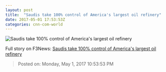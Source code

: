 ```yaml
---
layout: post
title:  "Saudis take 100% control of America's largest oil refinery"
date: 2017-05-01 17:53:53Z
categories: cnn-com-world
---
```


![Saudis take 100% control of America's largest oil refinery](http://i2.cdn.turner.com/money/dam/assets/160321111050-port-arthur-refinery-780x439.jpg)




Full story on F3News: [Saudis take 100% control of America's largest oil refinery](http://www.f3nws.com/n/HPRs2)

> Posted on: Monday, May 1, 2017 10:53:53 PM
